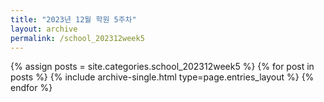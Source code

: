 ```yaml
---
title: "2023년 12월 학원 5주차"
layout: archive
permalink: /school_202312week5
---
```



{% assign posts = site.categories.school_202312week5 %}
{% for post in posts %} {% include archive-single.html type=page.entries_layout %} {% endfor %}